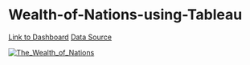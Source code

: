 # Wealth-of-Nations-using-Tableau
[Link to Dashboard](https://public.tableau.com/app/profile/busra.arlier/viz/Assignment3_16905727597750/The_Wealth_of_Nations)
[Data Source]( https://justit831.sharepoint.com/:x:/s/DataAnalyticsProgramme-NewStandards/EVK1dsCfWvZMpvJzG9QaQk8B1nxx7hYR0KtGfbzJauf94g?e=CR1LFE)


<div class='tableauPlaceholder' id='viz1696515617569' style='position: relative'><noscript><a href='#'><img alt='The_Wealth_of_Nations ' src='https:&#47;&#47;public.tableau.com&#47;static&#47;images&#47;As&#47;Assignment3_16905727597750&#47;The_Wealth_of_Nations&#47;1_rss.png' style='border: none' /></a></noscript><object class='tableauViz'  style='display:none;'><param name='host_url' value='https%3A%2F%2Fpublic.tableau.com%2F' /> <param name='embed_code_version' value='3' /> <param name='site_root' value='' /><param name='name' value='Assignment3_16905727597750&#47;The_Wealth_of_Nations' /><param name='tabs' value='no' /><param name='toolbar' value='yes' /><param name='static_image' value='https:&#47;&#47;public.tableau.com&#47;static&#47;images&#47;As&#47;Assignment3_16905727597750&#47;The_Wealth_of_Nations&#47;1.png' /> <param name='animate_transition' value='yes' /><param name='display_static_image' value='yes' /><param name='display_spinner' value='yes' /><param name='display_overlay' value='yes' /><param name='display_count' value='yes' /><param name='language' value='en-US' /></object></div>     


